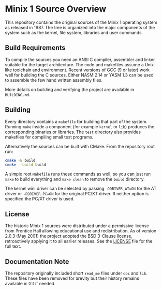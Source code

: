 # Minix 1 Source Overview

This repository contains the original sources of the Minix 1 operating system as
released in 1987.  The tree is organized into the major components of the
system such as the kernel, file system, libraries and user commands.

## Build Requirements

To compile the sources you need an ANSI C compiler, assembler and linker
suitable for the target architecture.  The code and makefiles assume a Unix
like toolchain and environment.  Recent versions of GCC (9 or later) work well
for building the C sources.  Either NASM 2.14 or YASM 1.3 can be used to
assemble the few hand written assembly files.

More details on building and verifying the project are available in
`BUILDING.md`.

## Building

Every directory contains a `makefile` for building that part of the system.
Running `make` inside a component (for example `kernel` or `lib`) produces the
corresponding binaries or libraries.  The `test` directory also provides
makefiles for compiling small test programs.

Alternatively the sources can be built with CMake.  From the repository root
run:

```sh
cmake -B build
cmake --build build
```

A simple root `Makefile` runs these commands as well, so you can just run `make` to build everything and `make clean` to remove the `build` directory.

The kernel wini driver can be selected by passing `-DDRIVER_AT=ON` for the AT
driver or `-DDRIVER_PC=ON` for the original PC/XT driver.  If neither option is
specified the PC/XT driver is used.

## License

The historic Minix 1 sources were distributed under a permissive license from
Prentice Hall allowing educational use and redistribution.  As of version 2.0.3
(May 2001) the project adopted the BSD&nbsp;3-Clause license, retroactively
applying it to all earlier releases.  See the [LICENSE](LICENSE) file for the
full text.

## Documentation Note

The repository originally included short `read_me` files under `doc` and `lib`.
These files have been removed for brevity but their history remains available in
Git if needed.

